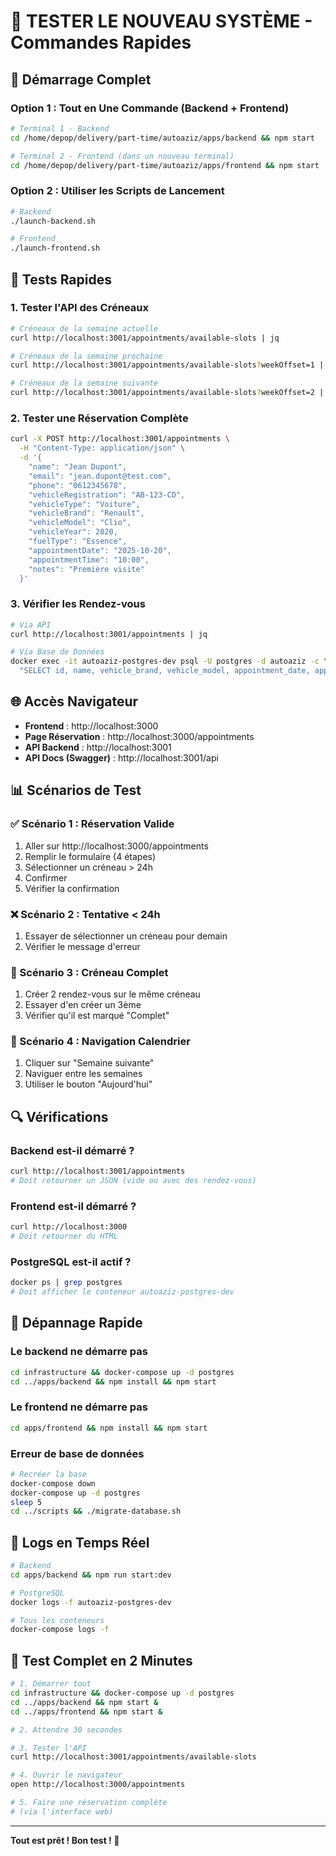 # 🎯 TESTER LE NOUVEAU SYSTÈME - Commandes Rapides

## 🚀 Démarrage Complet

### Option 1 : Tout en Une Commande (Backend + Frontend)

```bash
# Terminal 1 - Backend
cd /home/depop/delivery/part-time/autoaziz/apps/backend && npm start

# Terminal 2 - Frontend (dans un nouveau terminal)
cd /home/depop/delivery/part-time/autoaziz/apps/frontend && npm start
```

### Option 2 : Utiliser les Scripts de Lancement

```bash
# Backend
./launch-backend.sh

# Frontend
./launch-frontend.sh
```

## 🧪 Tests Rapides

### 1. Tester l'API des Créneaux

```bash
# Créneaux de la semaine actuelle
curl http://localhost:3001/appointments/available-slots | jq

# Créneaux de la semaine prochaine
curl http://localhost:3001/appointments/available-slots?weekOffset=1 | jq

# Créneaux de la semaine suivante
curl http://localhost:3001/appointments/available-slots?weekOffset=2 | jq
```

### 2. Tester une Réservation Complète

```bash
curl -X POST http://localhost:3001/appointments \
  -H "Content-Type: application/json" \
  -d '{
    "name": "Jean Dupont",
    "email": "jean.dupont@test.com",
    "phone": "0612345678",
    "vehicleRegistration": "AB-123-CD",
    "vehicleType": "Voiture",
    "vehicleBrand": "Renault",
    "vehicleModel": "Clio",
    "vehicleYear": 2020,
    "fuelType": "Essence",
    "appointmentDate": "2025-10-20",
    "appointmentTime": "10:00",
    "notes": "Première visite"
  }'
```

### 3. Vérifier les Rendez-vous

```bash
# Via API
curl http://localhost:3001/appointments | jq

# Via Base de Données
docker exec -it autoaziz-postgres-dev psql -U postgres -d autoaziz -c \
  "SELECT id, name, vehicle_brand, vehicle_model, appointment_date, appointment_time FROM appointments;"
```

## 🌐 Accès Navigateur

- **Frontend** : http://localhost:3000
- **Page Réservation** : http://localhost:3000/appointments
- **API Backend** : http://localhost:3001
- **API Docs (Swagger)** : http://localhost:3001/api

## 📊 Scénarios de Test

### ✅ Scénario 1 : Réservation Valide
1. Aller sur http://localhost:3000/appointments
2. Remplir le formulaire (4 étapes)
3. Sélectionner un créneau > 24h
4. Confirmer
5. Vérifier la confirmation

### ❌ Scénario 2 : Tentative < 24h
1. Essayer de sélectionner un créneau pour demain
2. Vérifier le message d'erreur

### 🔴 Scénario 3 : Créneau Complet
1. Créer 2 rendez-vous sur le même créneau
2. Essayer d'en créer un 3ème
3. Vérifier qu'il est marqué "Complet"

### 📅 Scénario 4 : Navigation Calendrier
1. Cliquer sur "Semaine suivante"
2. Naviguer entre les semaines
3. Utiliser le bouton "Aujourd'hui"

## 🔍 Vérifications

### Backend est-il démarré ?
```bash
curl http://localhost:3001/appointments
# Doit retourner un JSON (vide ou avec des rendez-vous)
```

### Frontend est-il démarré ?
```bash
curl http://localhost:3000
# Doit retourner du HTML
```

### PostgreSQL est-il actif ?
```bash
docker ps | grep postgres
# Doit afficher le conteneur autoaziz-postgres-dev
```

## 🐛 Dépannage Rapide

### Le backend ne démarre pas
```bash
cd infrastructure && docker-compose up -d postgres
cd ../apps/backend && npm install && npm start
```

### Le frontend ne démarre pas
```bash
cd apps/frontend && npm install && npm start
```

### Erreur de base de données
```bash
# Recréer la base
docker-compose down
docker-compose up -d postgres
sleep 5
cd ../scripts && ./migrate-database.sh
```

## 📝 Logs en Temps Réel

```bash
# Backend
cd apps/backend && npm run start:dev

# PostgreSQL
docker logs -f autoaziz-postgres-dev

# Tous les conteneurs
docker-compose logs -f
```

## 🎉 Test Complet en 2 Minutes

```bash
# 1. Démarrer tout
cd infrastructure && docker-compose up -d postgres
cd ../apps/backend && npm start &
cd ../apps/frontend && npm start &

# 2. Attendre 30 secondes

# 3. Tester l'API
curl http://localhost:3001/appointments/available-slots

# 4. Ouvrir le navigateur
open http://localhost:3000/appointments

# 5. Faire une réservation complète
# (via l'interface web)
```

---

**Tout est prêt ! Bon test ! 🚀**
